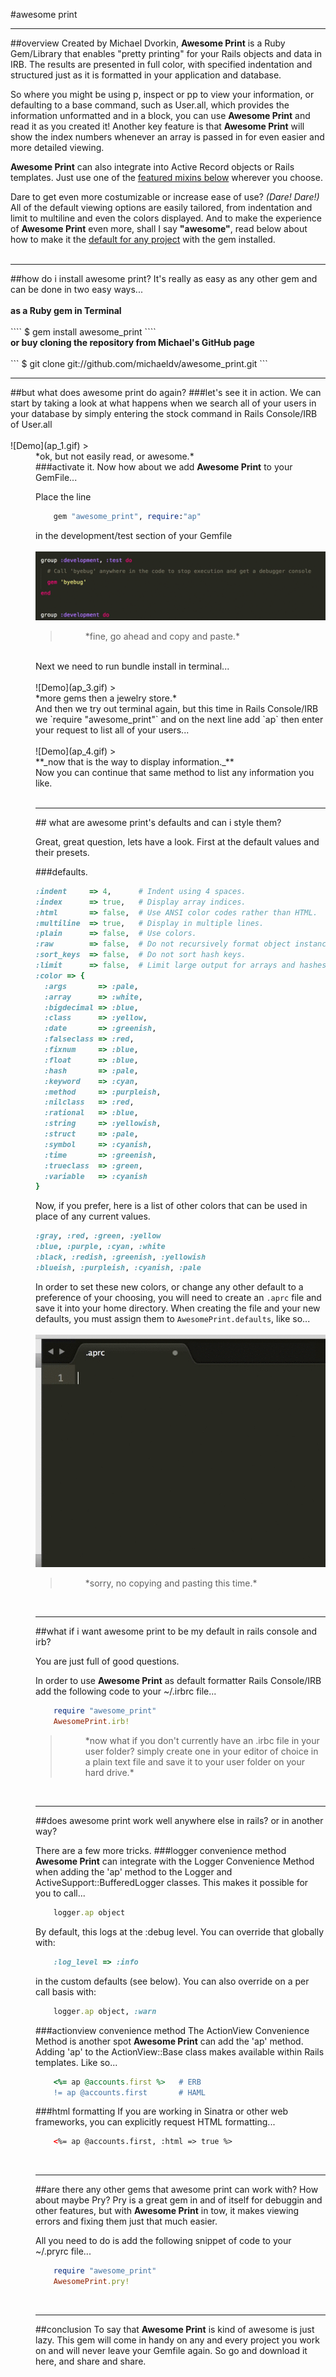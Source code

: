 #<a href="https://github.com/michaeldv/awesome_print" style="text-decoration: none" target="_blank">awesome print</a>
<hr>
##overview
Created by Michael Dvorkin, <strong>Awesome Print</strong> is a Ruby Gem/Library that enables "pretty printing" for your Rails objects and data in IRB. The results are presented in full color, with specified indentation and structured just as it is formatted in your application and database. 

So where you might be using p, inspect or pp to view your information, or defaulting to a base command, such as User.all, which provides the information unformatted and in a block, you can use <strong>Awesome Print</strong> and read it as you created it! Another key feature is that <strong>Awesome Print</strong> will show the index numbers whenever an array is passed in for even easier and more detailed viewing.

<strong>Awesome Print</strong> can also integrate into Active Record objects or Rails templates. Just use one of the [featured mixins below](#mixins) wherever you choose.

Dare to get even more costumizable or increase ease of use? <em>(Dare! Dare!)</em> All of the default viewing options are easily tailored, from indentation and limit to multiline and even the colors displayed. And to make the experience of <strong>Awesome Print</strong> even more, shall I say <strong>"awesome"</strong>, read below about how to make it the [default for any project](#default) with the gem installed.
<br><br>
<hr>
##how do i install <a href="https://github.com/michaeldv/awesome_print" style="text-decoration: none" target="_blank">awesome print?</a>
It's really as easy as any other gem and can be done in two easy ways...
<br><br>
<strong>as a Ruby gem in Terminal</strong><br>
<br>
````
	$ gem install awesome_print
````
<br><strong>or buy cloning the repository <a href="https://github.com/michaeldv/awesome_print" style="text-decoration: none" target="_blank">from Michael's GitHub page</a></strong><br>
<br>
```
	$ git clone git://github.com/michaeldv/awesome_print.git
```
<br>
<hr>
##but what does <a href="https://github.com/michaeldv/awesome_print" style="text-decoration: none" target="_blank">awesome print</a> do again?
###let's see it in action. 
We can start by taking a look at what happens when we search all of your users in your database by simply entering the stock command in Rails Console/IRB of User.all
<br><br>
![Demo](ap_1.gif) 
> <dd> *ok, but not easily read, or awesome.*

<br>
###activate it.
Now how about we add <strong>Awesome Print</strong> to your GemFile...

Place the line
```ruby
	gem "awesome_print", require:"ap"
```
in the development/test section of your Gemfile
<br><br>
![Demo](ap_2.gif)
> <dd> *fine, go ahead and copy and paste.*

<br>
Next we need to run bundle install in terminal...
<br><br>
![Demo](ap_3.gif)
> <dd> *more gems then a jewelry store.*

<br>
And then we try out terminal again, but this time in Rails Console/IRB we  `require "awesome_print"`
and on the next line add `ap` then enter your request to list all of your users...
<br><br>
![Demo](ap_4.gif)
> <dd> **_now that is the way to display information._**

<br>
Now you can continue that same method to list any information you like.
<br>
<br>
<hr>
## what are <a href="https://github.com/michaeldv/awesome_print" style="text-decoration: none" target="_blank">awesome print's</a> defaults and can i style them?

Great, great question, lets have a look. First at the default values and their presets.

###defaults.
```ruby
:indent     => 4,      # Indent using 4 spaces.
:index      => true,   # Display array indices.
:html       => false,  # Use ANSI color codes rather than HTML.
:multiline  => true,   # Display in multiple lines.
:plain      => false,  # Use colors.
:raw        => false,  # Do not recursively format object instance variables.
:sort_keys  => false,  # Do not sort hash keys.
:limit      => false,  # Limit large output for arrays and hashes. Set to a boolean or integer.
:color => {
  :args       => :pale,
  :array      => :white,
  :bigdecimal => :blue,
  :class      => :yellow,
  :date       => :greenish,
  :falseclass => :red,
  :fixnum     => :blue,
  :float      => :blue,
  :hash       => :pale,
  :keyword    => :cyan,
  :method     => :purpleish,
  :nilclass   => :red,
  :rational   => :blue,
  :string     => :yellowish,
  :struct     => :pale,
  :symbol     => :cyanish,
  :time       => :greenish,
  :trueclass  => :green,
  :variable   => :cyanish
}
```
Now, if you prefer, here is a list of other colors that can be used in place of any current values.
```ruby
:gray, :red, :green, :yellow
:blue, :purple, :cyan, :white
:black, :redish, :greenish, :yellowish
:blueish, :purpleish, :cyanish, :pale
```
In order to set these new colors, or change any other default to a preference of your choosing, you will need to
create an ``.aprc`` file and save it into your home directory. When creating the file and your new defaults,
you must assign them to ``AwesomePrint.defaults``, like so...
<br><br>
![Demo](ap_5.gif)
> <dd> *sorry, no copying and pasting this time.*

<br>
<hr>
##<a name="default"></a>what if i want <a href="https://github.com/michaeldv/awesome_print" style="text-decoration: none" target="_blank">awesome print</a> to be my default in rails console and irb?

You are just full of good questions. 

In order to use <strong>Awesome Print</strong> as default formatter Rails Console/IRB add the following code to your ~/.irbrc file...

```ruby
	require "awesome_print"
	AwesomePrint.irb!
```
> <dd> *now what if you don't currently have an .irbc file in your user folder? simply create one in your editor of choice in a plain text file and save it to your user folder on your hard drive.*

<br>
<hr>
##<a name="mixins"></a>does <a href="https://github.com/michaeldv/awesome_print" style="text-decoration: none" target="_blank">awesome print</a> work well anywhere else in rails? or in another way?

There are a few more tricks. 
###logger convenience method
<strong>Awesome Print</strong> can integrate with the Logger Convenience Method when adding the 'ap' method to the Logger and ActiveSupport::BufferedLogger classes. This makes it possible for you to call...
```ruby
	logger.ap object
```
By default, this logs at the :debug level. You can override that globally with:
```ruby
	:log_level => :info
```
in the custom defaults (see below). You can also override on a per call basis with:
```ruby
	logger.ap object, :warn
```
###actionview convenience method
The ActionView Convenience Method is another spot <strong>Awesome Print</strong> can add the 'ap' method. Adding 'ap' to the ActionView::Base class makes available within Rails templates. Like so...
```ruby
	<%= ap @accounts.first %>   # ERB
	!= ap @accounts.first       # HAML
```
###html formatting
If you are working in Sinatra or other web frameworks, you can explicitly request HTML formatting...
```html
	<%= ap @accounts.first, :html => true %>
```

<br>
<hr>
##are there any other gems that <a href="https://github.com/michaeldv/awesome_print" style="text-decoration: none" target="_blank">awesome print</a> can work with?
How about maybe <a href="https://github.com/pry/pry" style="text-decoration: none" target="_blank">Pry</a>? <a href="https://github.com/pry/pry" style="text-decoration: none" target="_blank">Pry</a> is a great gem in and of itself for debuggin and other features, but with <strong>Awesome Print</strong> in tow, it makes viewing errors and fixing them just that much easier.

All you need to do is add the following snippet of code to your ~/.pryrc file...

```ruby
	require "awesome_print"
	AwesomePrint.pry!
```
<br>
<hr>
##conclusion
To say that <strong>Awesome Print</strong> is kind of awesome is just lazy. This gem will come in handy on any and every project you work on and will never leave your Gemfile again. So go and download it <a href="https://github.com/michaeldv/awesome_print" style="text-decoration: none" target="_blank">here</a>, and share and share.
